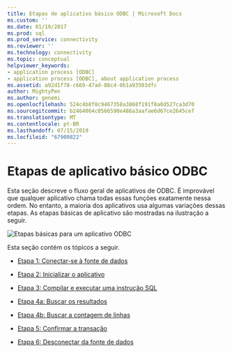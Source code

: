 ```yaml
---
title: Etapas de aplicativo básico ODBC | Microsoft Docs
ms.custom: ''
ms.date: 01/19/2017
ms.prod: sql
ms.prod_service: connectivity
ms.reviewer: ''
ms.technology: connectivity
ms.topic: conceptual
helpviewer_keywords:
- application process [ODBC]
- application process [ODBC], about application process
ms.assetid: a92d1f78-c669-47ad-88c4-0b1a93503dfc
author: MightyPen
ms.author: genemi
ms.openlocfilehash: 524c4b8f8c9467358a3868f191f8a0d527ca3d70
ms.sourcegitcommit: b2464064c0566590e486a3aafae6d67ce2645cef
ms.translationtype: MT
ms.contentlocale: pt-BR
ms.lasthandoff: 07/15/2019
ms.locfileid: "67909822"
---
```

# <a name="basic-odbc-application-steps"></a>Etapas de aplicativo básico ODBC
Esta seção descreve o fluxo geral de aplicativos de ODBC. É improvável que qualquer aplicativo chama todas essas funções exatamente nessa ordem. No entanto, a maioria dos aplicativos usa algumas variações dessas etapas. As etapas básicas de aplicativo são mostradas na ilustração a seguir.  
  
 ![Etapas básicas para um aplicativo ODBC](../../../odbc/reference/develop-app/media/pr10.gif "pr10")  
  
 Esta seção contém os tópicos a seguir.  
  
-   [Etapa 1: Conectar-se à fonte de dados](../../../odbc/reference/develop-app/step-1-connect-to-the-data-source.md)  
  
-   [Etapa 2: Inicializar o aplicativo](../../../odbc/reference/develop-app/step-2-initialize-the-application.md)  
  
-   [Etapa 3: Compilar e executar uma instrução SQL](../../../odbc/reference/develop-app/step-3-build-and-execute-an-sql-statement.md)  
  
-   [Etapa 4a: Buscar os resultados](../../../odbc/reference/develop-app/step-4a-fetch-the-results.md)  
  
-   [Etapa 4b: Buscar a contagem de linhas](../../../odbc/reference/develop-app/step-4b-fetch-the-row-count.md)  
  
-   [Etapa 5: Confirmar a transação](../../../odbc/reference/develop-app/step-5-commit-the-transaction.md)  
  
-   [Etapa 6: Desconectar da fonte de dados](../../../odbc/reference/develop-app/step-6-disconnect-from-the-data-source.md)
